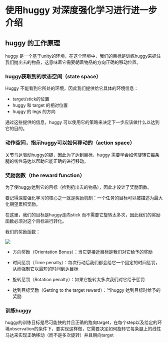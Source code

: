 # 使用huggy 对深度强化学习进行进一步介绍

## huggy 的工作原理

huggy 是一个基于unity的环境，在这个环境中，我们的目标是训练huggy来抓住我们抛出去的物品，这意味着它需要朝着物品的方向正确的移动位置。

### huggy获取到的状态空间（state space）

Huggy 不能看到它所处的环境，因此我们提供给它具体的环境信息：

- target/stick的位置
- huggy 和 target 的相对位置
- huggy 的 legs 的方向

通过这些提供的信息，huggy 可以使用它的策略来决定下一步应该做什么以达到它的目的。

### 动作空间，指示huggy可以如何移动的（action space）

关节马达驱动huggy的腿，因此为了达到目标，huggy 需要学会如何旋转它每条腿的线性马达以帮助它能正确的进行移动。

### 奖励函数（the reward function）

为了使huggy达到它的目标（捡到扔出去的物品），因此才设计了奖励函数。

要记得深度强化学习的核心之一就是奖励机制：一个任务的目标可以被描述为最大化期望累积奖励。

在这里，我们的目标是huggy走向stick 而不需要它旋转太多次，因此我们的奖励函数必须对这个目标进行转化。

我们的奖励函数：

![](https://huggingface.co/datasets/huggingface-deep-rl-course/course-images/resolve/main/en/notebooks/unit-bonus1/reward.jpg)

- 方向奖励（Orientation Bonus）：当它更接近目标是我们对它给予的奖励

- 时间惩罚（Time penalty）：每次行动后我们都会给它一个固定的时间惩罚，从而强制它以最短的时间到达目标

- 旋转惩罚（Rotation penalty）：如果它旋转太多次我们对它给予惩罚

- 达到目标奖励（Getting to the target reward）：当huggy 达到目标时给予的奖励

### 训练huggy

huggy的训练目标是尽可能快的并且正确的跑向target，在每个step以及给定的环境observation的条件下，要实现这样做，它需要决定如何旋转它每条腿上的线性马达来实现正确移动（而不是多次旋转）并且朝向target

